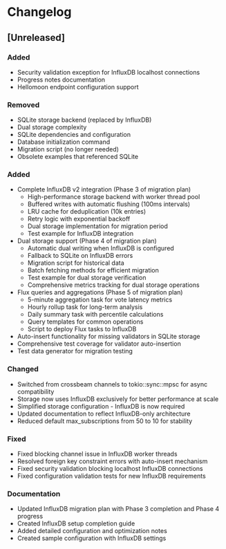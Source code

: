 # Changelog

## [Unreleased]

### Added
- Security validation exception for InfluxDB localhost connections
- Progress notes documentation
- Hellomoon endpoint configuration support

### Removed
- SQLite storage backend (replaced by InfluxDB)
- Dual storage complexity
- SQLite dependencies and configuration
- Database initialization command
- Migration script (no longer needed)
- Obsolete examples that referenced SQLite

### Added
- Complete InfluxDB v2 integration (Phase 3 of migration plan)
  - High-performance storage backend with worker thread pool
  - Buffered writes with automatic flushing (100ms intervals)
  - LRU cache for deduplication (10k entries)
  - Retry logic with exponential backoff
  - Dual storage implementation for migration period
  - Test example for InfluxDB integration
- Dual storage support (Phase 4 of migration plan)
  - Automatic dual writing when InfluxDB is configured
  - Fallback to SQLite on InfluxDB errors
  - Migration script for historical data
  - Batch fetching methods for efficient migration
  - Test example for dual storage verification
  - Comprehensive metrics tracking for dual storage operations
- Flux queries and aggregations (Phase 5 of migration plan)
  - 5-minute aggregation task for vote latency metrics
  - Hourly rollup task for long-term analysis
  - Daily summary task with percentile calculations
  - Query templates for common operations
  - Script to deploy Flux tasks to InfluxDB
- Auto-insert functionality for missing validators in SQLite storage
- Comprehensive test coverage for validator auto-insertion
- Test data generator for migration testing

### Changed
- Switched from crossbeam channels to tokio::sync::mpsc for async compatibility
- Storage now uses InfluxDB exclusively for better performance at scale
- Simplified storage configuration - InfluxDB is now required
- Updated documentation to reflect InfluxDB-only architecture
- Reduced default max_subscriptions from 50 to 10 for stability

### Fixed
- Fixed blocking channel issue in InfluxDB worker threads
- Resolved foreign key constraint errors with auto-insert mechanism
- Fixed security validation blocking localhost InfluxDB connections
- Fixed configuration validation tests for new InfluxDB requirements

### Documentation
- Updated InfluxDB migration plan with Phase 3 completion and Phase 4 progress
- Created InfluxDB setup completion guide
- Added detailed configuration and optimization notes
- Created sample configuration with InfluxDB settings